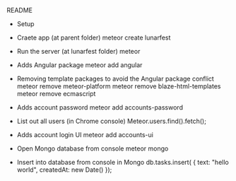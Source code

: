 README


* Setup

* Craete app (at parent folder)
meteor create lunarfest

* Run the server (at lunarfest folder)
meteor

* Adds Angular package
meteor add angular

* Removing template packages to avoid the Angular package conflict
meteor remove meteor-platform 
meteor remove blaze-html-templates 
meteor remove ecmascript 

* Adds account password
meteor add accounts-password

* List out all users (in Chrome console)
Meteor.users.find().fetch();

* Adds account login UI
meteor add accounts-ui

* Open Mongo database from console
meteor mongo

* Insert into database from console in Mongo
db.tasks.insert( { text: "hello world", createdAt: new Date() });




